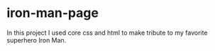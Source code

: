 # iron-man-page
In this project I used core css and html to make tribute to my favorite superhero Iron Man.
